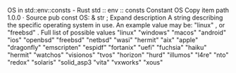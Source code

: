 OS in std::env::consts - Rust
std
::
env
::
consts
Constant
OS
Copy item path
1.0.0
·
Source
pub const OS: &
str
;
Expand description
A string describing the specific operating system in use.
An example value may be:
"linux"
, or
"freebsd"
.
Full list of possible values
"linux"
"windows"
"macos"
"android"
"ios"
"openbsd"
"freebsd"
"netbsd"
"wasi"
"hermit"
"aix"
"apple"
"dragonfly"
"emscripten"
"espidf"
"fortanix"
"uefi"
"fuchsia"
"haiku"
"hermit"
"watchos"
"visionos"
"tvos"
"horizon"
"hurd"
"illumos"
"l4re"
"nto"
"redox"
"solaris"
"solid_asp3
"vita"
"vxworks"
"xous"